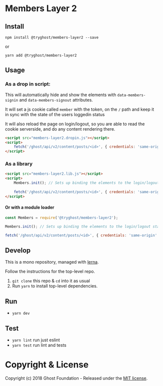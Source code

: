# Members Layer 2

## Install

`npm install @tryghost/members-layer2 --save`

or

`yarn add @tryghost/members-layer2`


## Usage

### As a drop in script:

This will automatically hide and show the elements with `data-members-signin` and `data-members-signout` attributes.

It will set a js cookie called `member` with the token, on the `/` path and keep it in sync with the state of the users loggedin status

It will also reload the page on login/logout, so you are able to read the cookie serverside, and do any content rendering there.
```html
<script src="members-layer2.dropin.js"></script>
<script>
    fetch('/ghost/api/v2/content/posts/<id>', { credentials: 'same-origin' });
</script>
```

### As a library

```html
<script src="members-layer2.lib.js"></script>
<script>
    Members.init(); // Sets up binding the elements to the login/logout state and member cookie
    
    fetch('/ghost/api/v2/content/posts/<id>', { credentials: 'same-origin' });
</script>
```

#### Or with a module loader

```javascript
const Members = require('@tryghost/members-layer2');

Members.init(); // Sets up binding the elements to the login/logout state

fetch('/ghost/api/v2/content/posts/<id>', { credentials: 'same-origin' });
```


## Develop

This is a mono repository, managed with [lerna](https://lernajs.io/).

Follow the instructions for the top-level repo.
1. `git clone` this repo & `cd` into it as usual
2. Run `yarn` to install top-level dependencies.


## Run

- `yarn dev`


## Test

- `yarn lint` run just eslint
- `yarn test` run lint and tests




# Copyright & License

Copyright (c) 2018 Ghost Foundation - Released under the [MIT license](LICENSE).
